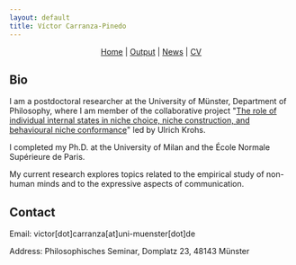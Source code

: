 ```yaml
---
layout: default
title: Víctor Carranza-Pinedo
---
```


<div style="text-align: center;">
  <a href="/">Home</a> | 
  <a href="https://carranza-pinedo.github.io/output">Output</a> | 
  <a href="/news.md/">News</a> | 
  <a href="/cv.md/">CV</a>
</div>

## Bio

I am a postdoctoral researcher at the University of Münster, Department of Philosophy, where I am member of the collaborative project "[The role of individual internal states in niche choice, niche construction, and behavioural niche conformance](https://www.uni-bielefeld.de/fakultaeten/biologie/forschung/verbuende/sfb_nc3/projects/d01ph2#comp_00005c3e9e38_00000000a7_0131)" led by Ulrich Krohs. 

I completed my Ph.D. at the University of Milan and the École Normale Supérieure de Paris.

My current research explores topics related to the empirical study of non-human minds and to the expressive aspects of communication.

## Contact

Email: victor[dot]carranza[at]uni-muenster[dot]de

Address: Philosophisches Seminar, Domplatz 23, 48143 Münster

